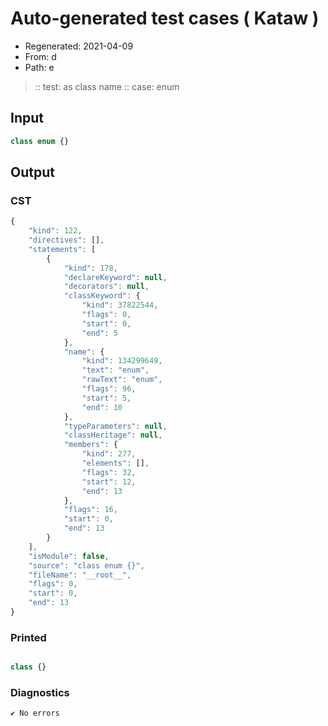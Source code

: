 # Auto-generated test cases ( Kataw )
- Regenerated: 2021-04-09
- From: d
- Path: e
> :: test: as class name
> :: case: enum
## Input

`````js
class enum {}
`````

## Output

### CST

```javascript
{
    "kind": 122,
    "directives": [],
    "statements": [
        {
            "kind": 178,
            "declareKeyword": null,
            "decorators": null,
            "classKeyword": {
                "kind": 37822544,
                "flags": 0,
                "start": 0,
                "end": 5
            },
            "name": {
                "kind": 134299649,
                "text": "enum",
                "rawText": "enum",
                "flags": 96,
                "start": 5,
                "end": 10
            },
            "typeParameters": null,
            "classHeritage": null,
            "members": {
                "kind": 277,
                "elements": [],
                "flags": 32,
                "start": 12,
                "end": 13
            },
            "flags": 16,
            "start": 0,
            "end": 13
        }
    ],
    "isModule": false,
    "source": "class enum {}",
    "fileName": "__root__",
    "flags": 0,
    "start": 0,
    "end": 13
}
```

### Printed

```javascript

class {}
```

### Diagnostics

```javascript
✔ No errors
```

